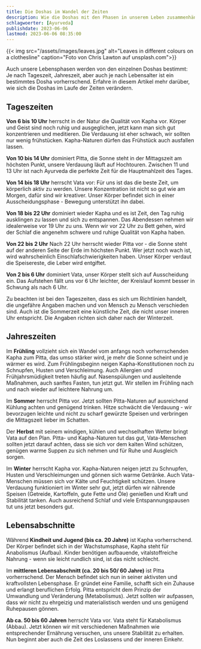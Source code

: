 ```yaml
---
title: Die Doshas im Wandel der Zeiten
description: Wie die Doshas mit den Phasen in unserem Leben zusammenhängen
schlagwoerter: [Ayurveda]
publishdate: 2023-06-06
lastmod: 2023-06-06 08:35:00
---
```


{{< img src="/assets/images/leaves.jpg" alt="Leaves in different colours on a clothesline" caption="Foto von Chris Lawton  auf unsplash.com">}}

Auch unsere Lebensphasen werden von den einzelnen Doshas bestimmt: Je nach Tageszeit, Jahreszeit, aber auch je nach Lebensalter ist ein bestimmtes Dosha vorherrschend. Erfahre in diesem Artikel mehr darüber, wie sich die Doshas im Laufe der Zeiten verändern.


## Tageszeiten

**Von 6 bis 10 Uhr** herrscht in der Natur die Qualität von Kapha vor. Körper und Geist sind noch ruhig und ausgeglichen, jetzt kann man sich gut konzentrieren und meditieren. Die Verdauung ist eher schwach, wir sollten nur wenig frühstücken. Kapha-Naturen dürfen das Frühstück auch ausfallen lassen.


**Von 10 bis 14 Uhr** dominiert Pitta, die Sonne steht in der Mittagszeit am höchsten Punkt, unsere Verdauung läuft auf Hochtouren. Zwischen 11 und 13 Uhr ist nach Ayurveda die perfekte Zeit für die Hauptmahlzeit des Tages.


**Von 14 bis 18 Uhr** herrscht Vata vor: Für uns ist das die beste Zeit, um körperlich aktiv zu werden. Unsere Konzentration ist nicht so gut wie am Morgen, dafür sind wir kreativer. Unser Körper befindet sich in einer Ausscheidungsphase - Bewegung unterstützt ihn dabei.


**Von 18 bis 22 Uhr** dominiert wieder Kapha und es ist Zeit, den Tag ruhig ausklingen zu lassen und sich zu entspannen. Das Abendessen nehmen wir idealerweise vor 19 Uhr zu uns. Wenn wir vor 22 Uhr zu Bett gehen, wird der Schlaf die angenehm schwere und ruhige Qualität von Kapha haben.


**Von 22 bis 2 Uhr** Nach 22 Uhr herrscht wieder Pitta vor - die Sonne steht auf der anderen Seite der Erde im höchsten Punkt. Wer jetzt noch wach ist, wird wahrscheinlich Einschlafschwierigkeiten haben. Unser Körper verdaut die Speisereste, die Leber wird entgiftet.


**Von 2 bis 6 Uhr** dominiert Vata, unser Körper stellt sich auf Ausscheidung ein. Das Aufstehen fällt uns vor 6 Uhr leichter, der Kreislauf kommt besser in Schwung als nach 6 Uhr. 

Zu beachten ist bei den Tageszeiten, dass es sich um Richtlinien handelt, die ungefähre Angaben machen und von Mensch zu Mensch verschieden sind. Auch ist die Sommerzeit eine künstliche Zeit, die nicht unser inneren Uhr entspricht. Die Angaben richten sich daher nach der Winterzeit.


## Jahreszeiten

Im **Frühling** vollzieht sich ein Wandel vom anfangs noch vorherrschenden Kapha zum Pitta, das umso stärker wird, je mehr die Sonne scheint und je wärmer es wird. Zum Frühlingsbeginn neigen Kapha-Konstitutionen noch zu Schnupfen, Husten und Verschleimung. Auch Allergien und Frühjahrsmüdigkeit treten häufig auf. Nasenspülungen und ausleitende Maßnahmen, auch sanftes Fasten, tun jetzt gut. Wir stellen im Frühling nach und nach wieder auf leichtere Nahrung um.

Im **Sommer** herrscht Pitta vor. Jetzt sollten Pitta-Naturen auf ausreichend Kühlung achten und genügend trinken. Hitze schwächt die Verdauung - wir bevorzugen leichte und nicht zu scharf gewürzte Speisen und verbringen die Mittagszeit lieber im Schatten.

Der **Herbst** mit seinem windigen, kühlen und wechselhaften Wetter bringt Vata auf den Plan. Pitta- und Kapha-Naturen tut das gut, Vata-Menschen sollten jetzt darauf achten, dass sie sich vor dem kalten Wind schützen, genügen warme Suppen zu sich nehmen und für Ruhe und Ausgleich sorgen.

Im **Winter** herrscht Kapha vor. Kapha-Naturen neigen jetzt zu Schnupfen, Husten und Verschleimungen und gönnen sich warme Getränke. Auch Vata-Menschen müssen sich vor Kälte und Feuchtigkeit schützen. Unsere Verdauung funktioniert im Winter sehr gut, jetzt dürfen wir nährende Speisen (Getreide, Kartoffeln, gute Fette und Öle) genießen und Kraft und Stabilität tanken. Auch ausreichend Schlaf und viele Entspannungspausen tut uns jetzt besonders gut.


## Lebensabschnitte

Während **Kindheit und Jugend (bis ca. 20 Jahre)** ist Kapha vorherrschend. Der Körper befindet sich in der Wachstumsphase, Kapha steht für Anabolismus (Aufbau). Kinder benötigen aufbauende, vitalstoffreiche Nahrung - wenn sie leicht rundlich sind, ist das nicht schlecht. 

Im **mittleren Lebensabschnitt (ca. 20 bis 50/ 60 Jahre)** ist Pitta vorherrschend. Der Mensch befindet sich nun in seiner aktivsten und kraftvollsten Lebensphase. Er gründet eine Familie, schafft sich ein Zuhause und erlangt beruflichen Erfolg. Pitta entspricht dem Prinzip der Umwandlung und Veränderung (Metabolismus). Jetzt sollten wir aufpassen, dass wir nicht zu ehrgeizig und materialistisch werden und uns genügend Ruhepausen gönnen.

**Ab ca. 50 bis 60 Jahren** herrscht Vata vor. Vata steht für Katabolismus (Abbau). Jetzt können wir mit verschiedenen Maßnahmen wie entsprechender Ernährung versuchen, uns unsere Stabilität zu erhalten. Nun beginnt aber auch die Zeit des Loslassens und der inneren Einkehr.
